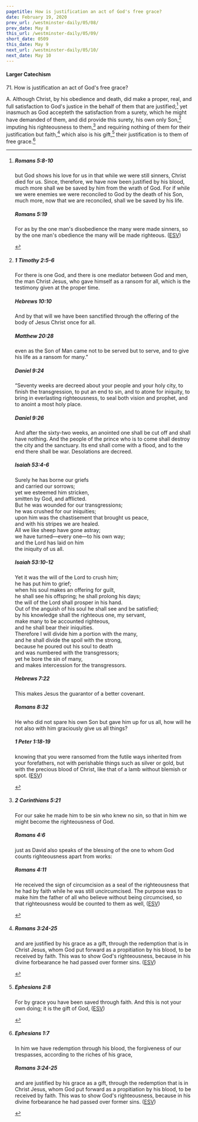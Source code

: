 ```yaml
---
pagetitle: How is justification an act of God's free grace?
date: February 19, 2020
prev_url: /westminster-daily/05/08/
prev_date: May 8
this_url: /westminster-daily/05/09/
short_date: 0509
this_date: May 9
next_url: /westminster-daily/05/10/
next_date: May 10
---
```


#### Larger Catechism

71\. How is justification an act of God's free grace?

A. Although Christ, by his obedience and death, did make a proper, real, and full satisfaction to God's justice in the behalf of them that are justified;[^fnref:wlc1] yet inasmuch as God accepteth the satisfaction from a surety, which he might have demanded of them, and did provide this surety, his own only Son,[^fnref:wlc2] imputing his righteousness to them,[^fnref:wlc3] and requiring nothing of them for their justification but faith,[^fnref:wlc4] which also is his gift,[^fnref:wlc5] their justification is to them of free grace.[^fnref:wlc6]


[^fnref:wlc1]: <div class="esv"><h5>Romans 5:8-10</h5> <div class="esv-text"><p id="p45005008.01-1">but God shows his love for us in that while we were still sinners, Christ died for us. Since, therefore, we have now been justified by his blood, much more shall we be saved by him from the wrath of God. For if while we were enemies we were reconciled to God by the death of his Son, much more, now that we are reconciled, shall we be saved by his life.</p> </div><h5>Romans 5:19</h5> <div class="esv-text"><p id="p45005019.01-2">For as by the one man's disobedience the many were made sinners, so by the one man's obedience the many will be made righteous.  (<a href="http://www.esv.org" class="copyright">ESV</a>)</p> </div> </div>

[^fnref:wlc2]: <div class="esv"><h5>1 Timothy 2:5-6</h5> <div class="esv-text"><p id="p54002005.01-1">For there is one God, and there is one mediator between God and men, the man Christ Jesus, who gave himself as a ransom for all, which is the testimony given at the proper time.</p> </div><h5>Hebrews 10:10</h5> <div class="esv-text"><p id="p58010010.01-2">And by that will we have been sanctified through the offering of the body of Jesus Christ once for all.</p> </div><h5>Matthew 20:28</h5> <div class="esv-text"><p id="p40020028.01-3"><span class="woc">even as the Son of Man came not to be served but to serve, and to give his life as a ransom for many.&#8221;</span></p> </div><h5>Daniel 9:24</h5> <div class="esv-text"> <p id="p27009024.04-4">&#8220;Seventy weeks are decreed about your people and your holy city, to finish the transgression, to put an end to sin, and to atone for iniquity, to bring in everlasting righteousness, to seal both vision and prophet, and to anoint a most holy place.</p> </div><h5>Daniel 9:26</h5> <div class="esv-text"><p id="p27009026.01-5">And after the sixty-two weeks, an anointed one shall be cut off and shall have nothing. And the people of the prince who is to come shall destroy the city and the sanctuary. Its end shall come with a flood, and to the end there shall be war. Desolations are decreed.</p> </div><h5>Isaiah 53:4-6</h5> <div class="esv-text"><div class="block-indent"> <p class="line-group" id="p23053004.01-6">Surely he has borne our griefs<br /> <span class="indent"></span>and carried our sorrows;<br /> yet we esteemed him stricken,<br /> <span class="indent"></span>smitten by God, and afflicted.<br />  But he was wounded for our transgressions;<br /> <span class="indent"></span>he was crushed for our iniquities;<br /> upon him was the chastisement that brought us peace,<br /> <span class="indent"></span>and with his stripes we are healed.<br />  All we like sheep have gone astray;<br /> <span class="indent"></span>we have turned&#8212;every one&#8212;to his own way;<br /> and the <span class="small-caps">Lord</span> has laid on him<br /> <span class="indent"></span>the iniquity of us all.</p> </div> </div><h5>Isaiah 53:10-12</h5> <div class="esv-text"><div class="block-indent"> <p class="line-group" id="p23053010.01-7">Yet it was the will of the <span class="small-caps">Lord</span> to crush him;<br /> <span class="indent"></span>he has put him to grief;<br /> when his soul makes an offering for guilt,<br /> <span class="indent"></span>he shall see his offspring; he shall prolong his days;<br /> the will of the <span class="small-caps">Lord</span> shall prosper in his hand.<br />  Out of the anguish of his soul he shall see and be satisfied;<br /> by his knowledge shall the righteous one, my servant,<br /> <span class="indent"></span>make many to be accounted righteous,<br /> <span class="indent"></span>and he shall bear their iniquities.<br />  Therefore I will divide him a portion with the many,<br /> <span class="indent"></span>and he shall divide the spoil with the strong,<br /> because he poured out his soul to death<br /> <span class="indent"></span>and was numbered with the transgressors;<br /> yet he bore the sin of many,<br /> <span class="indent"></span>and makes intercession for the transgressors.</p> </div> </div><h5>Hebrews 7:22</h5> <div class="esv-text"><p class="same-paragraph" id="p58007022.01-8">This makes Jesus the guarantor of a better covenant.</p> </div><h5>Romans 8:32</h5> <div class="esv-text"><p id="p45008032.01-9">He who did not spare his own Son but gave him up for us all, how will he not also with him graciously give us all things?</p> </div><h5>1 Peter 1:18-19</h5> <div class="esv-text"><p id="p60001018.01-10">knowing that you were ransomed from the futile ways inherited from your forefathers, not with perishable things such as silver or gold, but with the precious blood of Christ, like that of a lamb without blemish or spot.  (<a href="http://www.esv.org" class="copyright">ESV</a>)</p> </div> </div>

[^fnref:wlc3]: <div class="esv"><h5>2 Corinthians 5:21</h5> <div class="esv-text"><p id="p47005021.01-1">For our sake he made him to be sin who knew no sin, so that in him we might become the righteousness of God.</p> </div><h5>Romans 4:6</h5> <div class="esv-text"><p id="p45004006.01-2">just as David also speaks of the blessing of the one to whom God counts righteousness apart from works:</p> </div><h5>Romans 4:11</h5> <div class="esv-text"><p id="p45004011.01-3">He received the sign of circumcision as a seal of the righteousness that he had by faith while he was still uncircumcised. The purpose was to make him the father of all who believe without being circumcised, so that righteousness would be counted to them as well,  (<a href="http://www.esv.org" class="copyright">ESV</a>)</p> </div> </div>

[^fnref:wlc4]: <div class="esv"><h5>Romans 3:24-25</h5> <div class="esv-text"><p id="p45003024.01-1">and are justified by his grace as a gift, through the redemption that is in Christ Jesus, whom God put forward as a propitiation by his blood, to be received by faith. This was to show God's righteousness, because in his divine forbearance he had passed over former sins.  (<a href="http://www.esv.org" class="copyright">ESV</a>)</p> </div> </div>

[^fnref:wlc5]: <div class="esv"><h5>Ephesians 2:8</h5> <div class="esv-text"><p id="p49002008.01-1">For by grace you have been saved through faith. And this is not your own doing; it is the gift of God,  (<a href="http://www.esv.org" class="copyright">ESV</a>)</p> </div> </div>

[^fnref:wlc6]: <div class="esv"><h5>Ephesians 1:7</h5> <div class="esv-text"><p id="p49001007.01-1">In him we have redemption through his blood, the forgiveness of our trespasses, according to the riches of his grace,</p> </div><h5>Romans 3:24-25</h5> <div class="esv-text"><p id="p45003024.01-2">and are justified by his grace as a gift, through the redemption that is in Christ Jesus, whom God put forward as a propitiation by his blood, to be received by faith. This was to show God's righteousness, because in his divine forbearance he had passed over former sins.  (<a href="http://www.esv.org" class="copyright">ESV</a>)</p> </div> </div>


